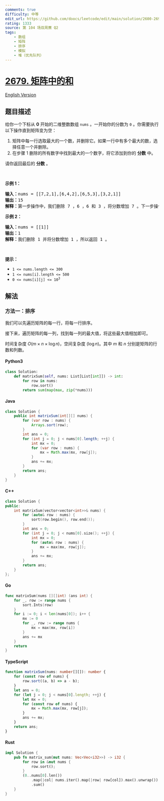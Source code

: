 ```yaml
---
comments: true
difficulty: 中等
edit_url: https://github.com/doocs/leetcode/edit/main/solution/2600-2699/2679.Sum%20in%20a%20Matrix/README.md
rating: 1333
source: 第 104 场双周赛 Q2
tags:
    - 数组
    - 矩阵
    - 排序
    - 模拟
    - 堆（优先队列）
---
```


<!-- problem:start -->

# [2679. 矩阵中的和](https://leetcode.cn/problems/sum-in-a-matrix)

[English Version](/solution/2600-2699/2679.Sum%20in%20a%20Matrix/README_EN.md)

## 题目描述

<!-- description:start -->

<p>给你一个下标从 <strong>0</strong>&nbsp;开始的二维整数数组&nbsp;<code>nums</code>&nbsp;。一开始你的分数为&nbsp;<code>0</code>&nbsp;。你需要执行以下操作直到矩阵变为空：</p>

<ol>
	<li>矩阵中每一行选取最大的一个数，并删除它。如果一行中有多个最大的数，选择任意一个并删除。</li>
	<li>在步骤 1 删除的所有数字中找到最大的一个数字，将它添加到你的 <strong>分数</strong>&nbsp;中。</li>
</ol>

<p>请你返回最后的 <strong>分数</strong>&nbsp;。</p>

<p>&nbsp;</p>

<p><strong>示例 1：</strong></p>

<pre>
<b>输入：</b>nums = [[7,2,1],[6,4,2],[6,5,3],[3,2,1]]
<b>输出：</b>15
<b>解释：</b>第一步操作中，我们删除 7 ，6 ，6 和 3 ，将分数增加 7 。下一步操作中，删除 2 ，4 ，5 和 2 ，将分数增加 5 。最后删除 1 ，2 ，3 和 1 ，将分数增加 3 。所以总得分为 7 + 5 + 3 = 15 。
</pre>

<p><strong>示例 2：</strong></p>

<pre>
<b>输入：</b>nums = [[1]]
<b>输出：</b>1
<b>解释：</b>我们删除 1 并将分数增加 1 ，所以返回 1 。</pre>

<p>&nbsp;</p>

<p><strong>提示：</strong></p>

<ul>
	<li><code>1 &lt;= nums.length &lt;= 300</code></li>
	<li><code>1 &lt;= nums[i].length &lt;= 500</code></li>
	<li><code>0 &lt;= nums[i][j] &lt;= 10<sup>3</sup></code></li>
</ul>

<!-- description:end -->

## 解法

<!-- solution:start -->

### 方法一：排序

我们可以先遍历矩阵的每一行，将每一行排序。

接下来，遍历矩阵的每一列，找到每一列的最大值，将这些最大值相加即可。

时间复杂度 $O(m \times n \times \log n)$，空间复杂度 $(\log n)$。其中 $m$ 和 $n$ 分别是矩阵的行数和列数。

<!-- tabs:start -->

#### Python3

```python
class Solution:
    def matrixSum(self, nums: List[List[int]]) -> int:
        for row in nums:
            row.sort()
        return sum(map(max, zip(*nums)))
```

#### Java

```java
class Solution {
    public int matrixSum(int[][] nums) {
        for (var row : nums) {
            Arrays.sort(row);
        }
        int ans = 0;
        for (int j = 0; j < nums[0].length; ++j) {
            int mx = 0;
            for (var row : nums) {
                mx = Math.max(mx, row[j]);
            }
            ans += mx;
        }
        return ans;
    }
}
```

#### C++

```cpp
class Solution {
public:
    int matrixSum(vector<vector<int>>& nums) {
        for (auto& row : nums) {
            sort(row.begin(), row.end());
        }
        int ans = 0;
        for (int j = 0; j < nums[0].size(); ++j) {
            int mx = 0;
            for (auto& row : nums) {
                mx = max(mx, row[j]);
            }
            ans += mx;
        }
        return ans;
    }
};
```

#### Go

```go
func matrixSum(nums [][]int) (ans int) {
	for _, row := range nums {
		sort.Ints(row)
	}
	for i := 0; i < len(nums[0]); i++ {
		mx := 0
		for _, row := range nums {
			mx = max(mx, row[i])
		}
		ans += mx
	}
	return
}
```

#### TypeScript

```ts
function matrixSum(nums: number[][]): number {
    for (const row of nums) {
        row.sort((a, b) => a - b);
    }
    let ans = 0;
    for (let j = 0; j < nums[0].length; ++j) {
        let mx = 0;
        for (const row of nums) {
            mx = Math.max(mx, row[j]);
        }
        ans += mx;
    }
    return ans;
}
```

#### Rust

```rust
impl Solution {
    pub fn matrix_sum(mut nums: Vec<Vec<i32>>) -> i32 {
        for row in &mut nums {
            row.sort();
        }
        (0..nums[0].len())
            .map(|col| nums.iter().map(|row| row[col]).max().unwrap())
            .sum()
    }
}
```

<!-- tabs:end -->

<!-- solution:end -->

<!-- problem:end -->
